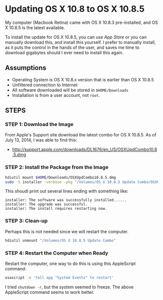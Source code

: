 # Updating OS X 10.8 to OS X 10.8.5

My computer (Macbook Retina) came with OS X 10.8.3 pre-installed, and OS X 10.8.5 is the latest available.

To install the update for OS X 10.8.5, you can use *App Store* or you can manually download this, and install this yourself.  I prefer to manually install, as it puts the control in the hands of the user, and saves me time to download gigabytes should I ever need to install this again.

## Assumptions

* Operating System is OS X 10.8.x version that is earlier than OS X 10.8.5
* Unfiltered connection to Internet
* All software downloaded will be stored in ```$HOME/Downloads```
* Installation is from a user account, not ```root```.

## STEPS

### STEP 1: Download the Image

From Apple's Support site download the latest combo for OS X 10.8.5.  As of July 13, 2014, I was able to find this:

* http://support.apple.com/downloads/DL1676/en_US/OSXUpdCombo10.8.5.dmg

### STEP 2: Install the Package from the Image

```bash
hdiutil mount $HOME/Downloads/OSXUpdCombo10.8.5.dmg
sudo -S installer -verbose -pkg "/Volumes/OS X 10.8.5 Update Combo/OSXUpdCombo10.8.5.pkg" -target /
```

This shoudl print out several lines ending with something like:

```
installer: The software was successfully installed......
installer: The upgrade was successful.
installer: The install requires restarting now.
```

### STEP 3: Clean-up

Perhaps this is not needed since we will restart the computer.

```bash
hdiutil unmount "/Volumes/OS X 10.8.5 Update Combo"
```

### STEP 4: Restart the Computer when Ready

Restart the computer, one way to do this is using this AppleScript command:

```bash
osascript -e 'tell app "System Events" to restart'
```

I tried ```shutdown -r```, but the system seemed to freeze.  The above AppleScript command seems to work better.